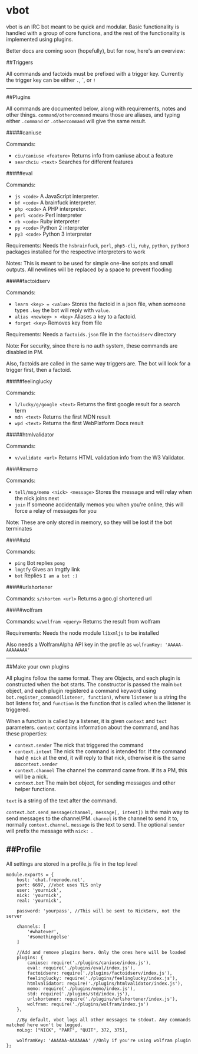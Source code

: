 vbot
========

vbot is an IRC bot meant to be quick and modular. Basic functionality is handled with a group of core functions, and the rest of the functionality is implemented using plugins.

Better docs are coming soon (hopefully), but for now, here's an overview:

##Triggers

All commands and factoids must be prefixed with a trigger key. Currently the trigger key can be either `.`, \`, or `!`

---

##Plugins

All commands are documented below, along with requirements, notes and other things. `command/othercommand` means those are aliases, and typing either `.command` or `.othercommand` will give the same result.

#####caniuse

Commands:
* `ciu/caniuse <feature>` Returns info from caniuse about a feature
* `searchciu <text>` Searches for different features

#####eval

Commands:
* `js <code>` A JavaScript interpreter.
* `bf <code>` A brainfuck interpreter.
* `php <code>` A PHP interpreter.
* `perl <code>` Perl interpreter
* `rb <code>` Ruby interpreter
* `py <code>` Python 2 interpreter
* `py3 <code>` Python 3 interpreter

Requirements:
Needs the `hsbrainfuck`, `perl`, `php5-cli`, `ruby`, `python`, `python3` packages installed for the respective interpreters to work

Notes: This is meant to be used for simple one-line scripts and small outputs. All newlines will be replaced by a space to prevent flooding

#####factoidserv

Commands:
* `learn <key> = <value>` Stores the factoid in a json file, when someone types `.key` the bot will reply with `value`.
* `alias <newkey> > <key>` Aliases a key to a factoid.
* `forget <key>` Removes key from file

Requirements:
Needs a `factoids.json` file in the `factoidserv` directory

Note: For security, since there is no auth system, these commands are disabled in PM.

Also, factoids are called in the same way triggers are. The bot will look for a trigger first, then a factoid.

#####feelinglucky

Commands:
* `l/lucky/g/google <text>` Returns the first google result for a search term
* `mdn <text>` Returns the first MDN result
* `wpd <text>` Returns the first WebPlatform Docs result

#####htmlvalidator

Commands:
* `v/validate <url>` Returns HTML validation info from the W3 Validator.

#####memo

Commands:
* `tell/msg/memo <nick> <message>` Stores the message and will relay when the nick joins next
* `join` If someone accidentally memos you when you're online, this will force a relay of messages for you

Note: These are only stored in memory, so they will be lost if the bot terminates

#####std

Commands:
* `ping` Bot replies `pong`
* `lmgtfy` Gives an lmgtfy link
* `bot` Replies `I am a bot :)`

#####urlshortener

Commands:
`s/shorten <url>` Returns a goo.gl shortened url

#####wolfram

Commands:
`w/wolfram <query>` Returns the result from wolfram

Requirements:
Needs the node module `libxmljs` to be installed

Also needs a WolframAlpha API key in the profile as `wolframKey: 'AAAAA-AAAAAAAA'`

---

##Make your own plugins

All plugins follow the same format. They are Objects, and each plugin is constructed when the bot starts. The constructor is passed the main `bot` object, and each plugin registered a command keyword using `bot.register_command(listener, function)`, where `listener` is a string the bot listens for, and `function` is the function that is called when the listener is triggered.

When a function is called by a listener, it is given `context` and `text` parameters. `context` contains information about the command, and has these properties:

* `context.sender` The nick that triggered the command
* `context.intent` The nick the command is intended for. If the command had `@ nick` at the end, it will reply to that nick, otherwise it is the same as`context.sender`
* `context.channel` The channel the command came from. If its a PM, this will be a nick.
* `context.bot` The main bot object, for sending messages and other helper functions.

`text` is a string of the text after the command.

`context.bot.send_message(channel, message[, intent])` is the main way to send messages to the channel/PM. `channel` is the channel to send it to, normally `context.channel`. `message` is the text to send. The optional `sender` will prefix the message with `nick: `.


##Profile
---

All settings are stored in a profile.js file in the top level

```
module.exports = {
	host: 'chat.freenode.net',
	port: 6697, //vbot uses TLS only
	user: 'yournick',
	nick: 'yournick',
	real: 'yournick',

	password: 'yourpass', //This will be sent to NickServ, not the server

	channels: [
		'#whatever',
        '#somethingelse'
	]

    //Add and remove plugins here. Only the ones here will be loaded
    plugins: {
        caniuse: require('./plugins/caniuse/index.js'),
        eval: require('./plugins/eval/index.js'),
        factoidserv: require('./plugins/factoidserv/index.js'),
        feelinglucky: require('./plugins/feelinglucky/index.js'),
        htmlvalidator: require('./plugins/htmlvalidator/index.js'),
        memo: require('./plugins/memo/index.js'),
        std: require('./plugins/std/index.js'),
        urlshortener: require('./plugins/urlshortener/index.js'),
        wolfram: require('./plugins/wolfram/index.js')
    },

    //By default, vbot logs all other messages to stdout. Any commands matched here won't be logged.
    noLog: ["NICK", "PART", "QUIT", 372, 375],

    wolframKey: 'AAAAAA-AAAAAAA' //Only if you're using wolfram plugin
};
```
